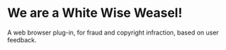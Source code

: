 # We are a White Wise Weasel!



 A web browser plug-in, for fraud and copyright infraction, based on user feedback.
